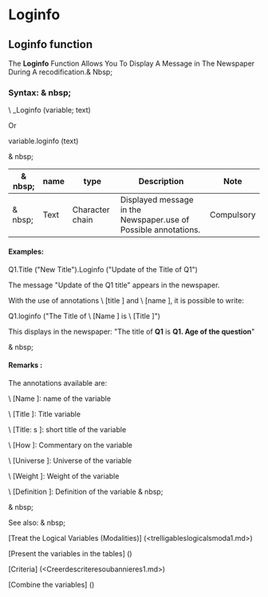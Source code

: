 # Loginfo

## Loginfo function

The **Loginfo** Function Allows You To Display A Message in The Newspaper During A recodification.& Nbsp;

### Syntax: & nbsp;

\ _Loginfo (variable; text)

Or

variable.loginfo (text)

& nbsp;

| & nbsp; | **name** | **type** | **Description** | **Note** |
| --- | --- | --- | --- | --- |
| & nbsp; | Text | Character chain | Displayed message in the Newspaper.use of Possible annotations. | Compulsory |


#### Examples:

Q1.Title ("New Title").Loginfo ("Update of the Title of Q1")

The message "Update of the Q1 title" appears in the newspaper.

With the use of annotations \ [title \] and \ [name \], it is possible to write:

Q1.loginfo ("The Title of \ [Name \] is \ [Title \]")

This displays in the newspaper: "The title of **Q1** is **Q1. Age of the question**"

& nbsp;

#### Remarks :

The annotations available are:

\ [Name \]: name of the variable

\ [Title \]: Title variable

\ [Title: s \]: short title of the variable

\ [How \]: Commentary on the variable

\ [Universe \]: Universe of the variable

\ [Weight \]: Weight of the variable

\ [Definition \]: Definition of the variable & nbsp;

& nbsp;

See also: & nbsp;

[Treat the Logical Variables (Modalities)] (<trelligableslogicalsmoda1.md>)

[Present the variables in the tables] (<pretenderlesvariableables whilestAb1.md>)

[Criteria] (<Creerdescriteresoubannieres1.md>)

[Combine the variables] (<combine thevariables1.md>)
